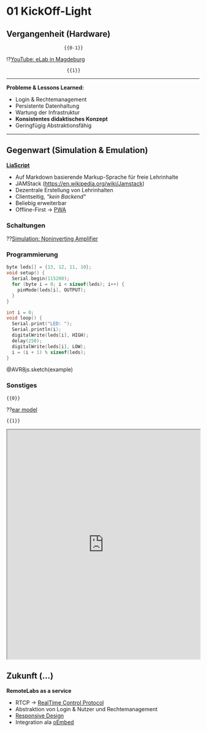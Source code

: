 <!--
author:   André Dietrich

email:    Andre.Dietrich@informatik.tu-freiberg.de

version:  0.0.1

language: de

date:     12.08. 2021

narrator: Deutsch Female

comment:  Präsentation zum inoffizellen und internem CrossLabs-Meeting in Freiberg.

logo:     https://technofaq.org/wp-content/uploads/2020/05/kick-off-meetings.png

icon:     pic/Logo_TU_Bergakademie_Freiberg.svg

import:   https://github.com/LiaTemplates/AVR8js/blob/main/README.md

-->

# 01 KickOff-Light



## Vergangenheit (Hardware)

                         {{0-1}}
!?[YouTube: eLab in Magdeburg](https://www.youtube.com/watch?v=bICfKRyKTwE)


                          {{1}}
*******************************************************************************

**Probleme & Lessons Learned:**

* Login & Rechtemanagement
* Persistente Datenhaltung
* Wartung der Infrastruktur
* __Konsistentes didaktisches Konzept__
* Geringfügig Abstraktionsfähig

*******************************************************************************

## Gegenwart (Simulation & Emulation)

**[LiaScript](https://LiaScript.github.io)**

* Auf Markdown basierende Markup-Sprache für freie Lehrinhalte
* JAMStack (https://en.wikipedia.org/wiki/Jamstack)
* Dezentrale Erstellung von Lehrinhalten
* Clientseitig, _"kein Backend"_
* Beliebig erweiterbar
* Offline-First -> [PWA](https://en.wikipedia.org/wiki/Progressive_web_application)

### Schaltungen

??[Simulation: Noninverting Amplifier](https://www.falstad.com/circuit/circuitjs.html?startCircuit=amp-noninvert.txt)

### Programmierung

<div id="example">
<wokwi-led color="red"   pin="13" label="13"></wokwi-led>
<wokwi-led color="green" pin="12" label="12"></wokwi-led>
<wokwi-led color="blue"  pin="11" label="11"></wokwi-led>
<wokwi-led color="blue"  pin="10" label="10"></wokwi-led>
<span id="simulation-time"></span>
</div>

``` cpp
byte leds[] = {13, 12, 11, 10};
void setup() {
  Serial.begin(115200);
  for (byte i = 0; i < sizeof(leds); i++) {
    pinMode(leds[i], OUTPUT);
  }
}

int i = 0;
void loop() {
  Serial.print("LED: ");
  Serial.println(i);
  digitalWrite(leds[i], HIGH);
  delay(250);
  digitalWrite(leds[i], LOW);
  i = (i + 1) % sizeof(leds);
}
```
@AVR8js.sketch(example)

### Sonstiges

    {{0}}
??[ear model](https://sketchfab.com/3d-models/ear-anatomy-468e2039bde34a3fabb9e90bff9cd56b)

    {{1}}
<iframe src="https://phet.colorado.edu/sims/html/gas-properties/latest/gas-properties_en.html" width="100%" height="600" scrolling="no" allowfullscreen></iframe>

## Zukunft (...)

__RemoteLabs as a service__

* RTCP -> [RealTime Control Protocol](https://en.wikipedia.org/wiki/RTP_Control_Protocol)
* Abstraktion von Login & Nutzer und Rechtemanagement
* [Responsive Design](https://en.wikipedia.org/wiki/Responsive_web_design)
* Integration ala [oEmbed](https://en.wikipedia.org/wiki/OEmbed)
